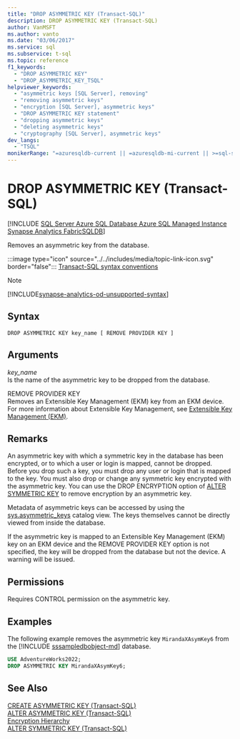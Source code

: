 ```yaml
---
title: "DROP ASYMMETRIC KEY (Transact-SQL)"
description: DROP ASYMMETRIC KEY (Transact-SQL)
author: VanMSFT
ms.author: vanto
ms.date: "03/06/2017"
ms.service: sql
ms.subservice: t-sql
ms.topic: reference
f1_keywords:
  - "DROP ASYMMETRIC KEY"
  - "DROP_ASYMMETRIC_KEY_TSQL"
helpviewer_keywords:
  - "asymmetric keys [SQL Server], removing"
  - "removing asymmetric keys"
  - "encryption [SQL Server], asymmetric keys"
  - "DROP ASYMMETRIC KEY statement"
  - "dropping asymmetric keys"
  - "deleting asymmetric keys"
  - "cryptography [SQL Server], asymmetric keys"
dev_langs:
  - "TSQL"
monikerRange: "=azuresqldb-current || =azuresqldb-mi-current || >=sql-server-2016 || >=sql-server-linux-2017 || =azure-sqldw-latest || =fabric"
---
```

# DROP ASYMMETRIC KEY (Transact-SQL)
[!INCLUDE [SQL Server Azure SQL Database Azure SQL Managed Instance Synapse Analytics FabricSQLDB](../../includes/applies-to-version/sql-asdb-asdbmi-asa-fabricsqldb.md)]

  Removes an asymmetric key from the database.  
  
 :::image type="icon" source="../../includes/media/topic-link-icon.svg" border="false"::: [Transact-SQL syntax conventions](../../t-sql/language-elements/transact-sql-syntax-conventions-transact-sql.md)

> [!NOTE]
> [!INCLUDE[synapse-analytics-od-unsupported-syntax](../../includes/synapse-analytics-od-unsupported-syntax.md)] 
  
## Syntax  
  
```syntaxsql
DROP ASYMMETRIC KEY key_name [ REMOVE PROVIDER KEY ]  
```  
  
## Arguments
 *key_name*  
 Is the name of the asymmetric key to be dropped from the database.  
  
 REMOVE PROVIDER KEY  
 Removes an Extensible Key Management (EKM) key from an EKM device. For more information about Extensible Key Management, see [Extensible Key Management &#40;EKM&#41;](../../relational-databases/security/encryption/extensible-key-management-ekm.md).  
  
## Remarks  
 An asymmetric key with which a symmetric key in the database has been encrypted, or to which a user or login is mapped, cannot be dropped. Before you drop such a key, you must drop any user or login that is mapped to the key. You must also drop or change any symmetric key encrypted with the asymmetric key. You can use the DROP ENCRYPTION option of [ALTER SYMMETRIC KEY](../../t-sql/statements/alter-symmetric-key-transact-sql.md) to remove encryption by an asymmetric key.  
  
 Metadata of asymmetric keys can be accessed by using the [sys.asymmetric_keys](../../relational-databases/system-catalog-views/sys-asymmetric-keys-transact-sql.md) catalog view. The keys themselves cannot be directly viewed from inside the database.  
  
 If the asymmetric key is mapped to an Extensible Key Management (EKM) key on an EKM device and the REMOVE PROVIDER KEY option is not specified, the key will be dropped from the database but not the device. A warning will be issued.  
  
## Permissions  
 Requires CONTROL permission on the asymmetric key.  
  
## Examples  
 The following example removes the asymmetric key `MirandaXAsymKey6` from the [!INCLUDE [sssampledbobject-md](../../includes/sssampledbobject-md.md)] database.  
  
```sql  
USE AdventureWorks2022;  
DROP ASYMMETRIC KEY MirandaXAsymKey6;  
```  
  
## See Also  
 [CREATE ASYMMETRIC KEY &#40;Transact-SQL&#41;](../../t-sql/statements/create-asymmetric-key-transact-sql.md)   
 [ALTER ASYMMETRIC KEY &#40;Transact-SQL&#41;](../../t-sql/statements/alter-asymmetric-key-transact-sql.md)   
 [Encryption Hierarchy](../../relational-databases/security/encryption/encryption-hierarchy.md)   
 [ALTER SYMMETRIC KEY &#40;Transact-SQL&#41;](../../t-sql/statements/alter-symmetric-key-transact-sql.md)  
  
  
